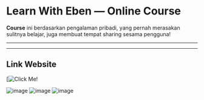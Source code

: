 # Learn With Eben — Online Course

**Course** ini berdasarkan pengalaman pribadi, yang pernah merasakan sulitnya belajar, juga membuat tempat sharing sesama pengguna! 

---


---
## Link Website

[![Click Me!]((https://hnxzl.github.io/learn-with-eben/java-course.html))



![image](https://github.com/user-attachments/assets/b51c9609-4cf1-486c-9d55-eb4b5262338c)
![image](https://github.com/user-attachments/assets/f14e8ba7-a1fa-41bb-8ed4-cae6ff305782)
![image](https://github.com/user-attachments/assets/802f624e-b95c-4018-89e8-2b8baa82bf68)
